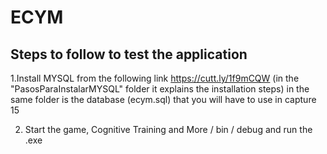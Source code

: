 # ECYM

Steps to follow to test the application
----------------------------------------------------------------------------
1.Install MYSQL from the following link https://cutt.ly/1f9mCQW (in the "PasosParaInstalarMYSQL" folder it explains the installation steps) in the same folder is the database (ecym.sql) that you will have to use in capture 15

2. Start the game, Cognitive Training and More / bin / debug and run the .exe
